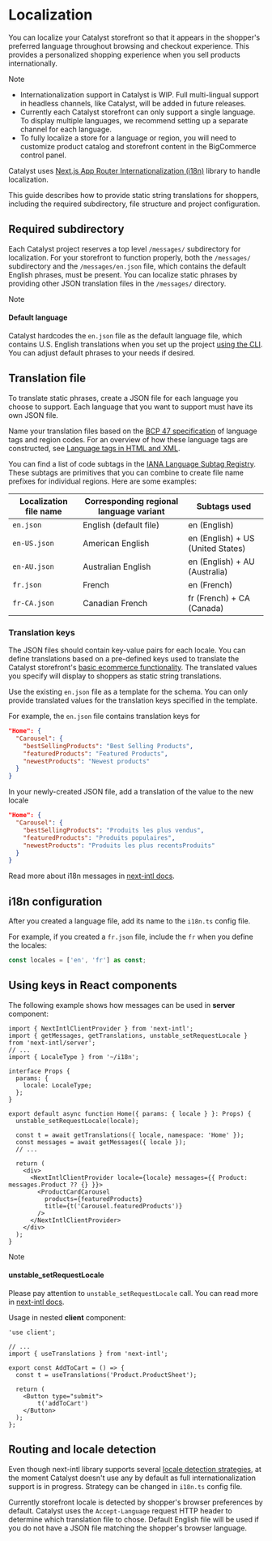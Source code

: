 # Localization 

You can localize your Catalyst storefront so that it appears in the shopper's preferred language throughout browsing and checkout experience.
This provides a personalized shopping experience when you sell products internationally. 

> [!NOTE]
> - Internationalization support in Catalyst is WIP. Full multi-lingual support in headless channels, like Catalyst, will be added in future releases.
> - Currently each Catalyst storefront can only support a single language. To display multiple languages, we recommend setting up a separate channel for each language.
> - To fully localize a store for a language or region, you will need to customize product catalog and storefront content in the BigCommerce control panel.

Catalyst uses [Next.js App Router Internationalization (i18n)](https://next-intl-docs.vercel.app/docs/getting-started/app-router) library to handle localization.

This guide describes how to provide static string translations for shoppers, including the required subdirectory, file structure and project configuration. 

## Required subdirectory

Each Catalyst project reserves a top level `/messages/` subdirectory for localization.
For your storefront to function properly, both the `/messages/` subdirectory and the `/messages/en.json` file, which contains the default English phrases, must be present.
You can localize static phrases by providing other JSON translation files in the `/messages/` directory. 

> [!NOTE]
> #### Default language
> Catalyst hardcodes the `en.json` file as the default language file, which contains U.S. English translations when you set up the project [using the CLI](https://www.catalyst.dev/docs/cli). You can adjust default phrases to your needs if desired.

## Translation file

To translate static phrases, create a JSON file for each language you choose to support. Each language that you want to support must have its own JSON file.

Name your translation files based on the [BCP 47 specification](https://tools.ietf.org/html/bcp47) of language tags and region codes. For an overview of how these language tags are constructed, see [Language tags in HTML and XML](http://www.w3.org/International/articles/language-tags/).

You can find a list of code subtags in the [IANA Language Subtag Registry](http://www.iana.org/assignments/language-subtag-registry). These subtags are primitives that you can combine to create file name prefixes for individual regions. Here are some examples:

| Localization file name | Corresponding regional language variant | Subtags used |
| ----------- | ----------- | ----------- |
| `en.json` | English (default file)| en (English) |
| `en-US.json` | American English | en (English) + US (United States) |
| `en-AU.json` | Australian English | en (English) + AU (Australia) |
| `fr.json` | French | en (French) |
| `fr-CA.json` | Canadian French | fr (French) + CA (Canada) |

### Translation keys

The JSON files should contain key-value pairs for each locale. You can define translations based on a pre-defined keys used to translate the Catalyst storefront's [basic ecommerce functionality](https://www.catalyst.dev/docs#ecommerce-functionality). The translated values you specify will display to shoppers as static string translations.

Use the existing `en.json` file as a template for the schema.
You can only provide translated values for the translation keys specified in the template. 

For example, the `en.json` file contains translation keys for 

```json
"Home": {
  "Carousel": {
    "bestSellingProducts": "Best Selling Products",
    "featuredProducts": "Featured Products",
    "newestProducts": "Newest products"
  }
}
``` 

In your newly-created JSON file, add a translation of the value to the new locale

```json
"Home": {
  "Carousel": {
    "bestSellingProducts": "Produits les plus vendus",
    "featuredProducts": "Produits populaires",
    "newestProducts": "Produits les plus recentsProduits"
  }
}
``` 

Read more about i18n messages in [next-intl docs](https://next-intl-docs.vercel.app/docs/usage/messages).

## i18n configuration

After you created a language file, add its name to the `i18n.ts` config file.

For example, if you created a `fr.json` file, include the `fr` when you define the locales:   

```ts
const locales = ['en', 'fr'] as const;
```

## Using keys in React components

The following example shows how messages can be used in **server** component:

```tsx
import { NextIntlClientProvider } from 'next-intl';
import { getMessages, getTranslations, unstable_setRequestLocale } from 'next-intl/server';
// ...
import { LocaleType } from '~/i18n';

interface Props {
  params: {
    locale: LocaleType;
  };
}

export default async function Home({ params: { locale } }: Props) {
  unstable_setRequestLocale(locale);

  const t = await getTranslations({ locale, namespace: 'Home' });
  const messages = await getMessages({ locale });
  // ...

  return (
    <div>
      <NextIntlClientProvider locale={locale} messages={{ Product: messages.Product ?? {} }}>
        <ProductCardCarousel
          products={featuredProducts}
          title={t('Carousel.featuredProducts')}
        />
      </NextIntlClientProvider>
    </div>
  );
}
```

> [!NOTE]
> #### unstable_setRequestLocale
> Please pay attention to `unstable_setRequestLocale` call. You can read more in [next-intl docs](https://next-intl-docs.vercel.app/docs/getting-started/app-router#add-unstable_setrequestlocale-to-all-layouts-and-pages).

Usage in nested **client** component:
```tsx
'use client';

// ...
import { useTranslations } from 'next-intl';

export const AddToCart = () => {
  const t = useTranslations('Product.ProductSheet');

  return (
    <Button type="submit">
        t('addToCart')
    </Button>
  );
};
```

## Routing and locale detection

Even though next-intl library supports several [locale detection strategies](https://next-intl-docs.vercel.app/docs/routing/middleware#strategies), at the moment Catalyst doesn't use any by default as full internationalization support is in progress. Strategy can be changed in `i18n.ts` config file.

Currently storefront locale is detected by shopper's browser preferences by default.
Catalyst uses the `Accept-Language` request HTTP header to determine which translation file to chose. 
Default English file will be used if you do not have a JSON file matching the shopper's browser language.
